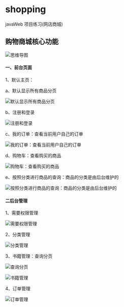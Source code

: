 # shopping
javaWeb 项目练习(网店商城)
## 购物商城核心功能

![思维导图](https://github.com/tuwenyuan/shopping/blob/master/WebRoot/images/s11.png)

#### 一、前台页面

1、默认主页：

a、默认显示所有商品分页

![默认显示所有商品分页](https://github.com/tuwenyuan/shopping/blob/master/WebRoot/images/s1.png)

b、注册和登录

![注册和登录](https://github.com/tuwenyuan/shopping/blob/master/WebRoot/images/s2.png)

c、我的订单：查看当前用户自己的订单

![我的订单：查看当前用户自己的订单](https://github.com/tuwenyuan/shopping/blob/master/WebRoot/images/s3.png)

d、购物车：查看购买的商品

![购物车：查看购买的商品](https://github.com/tuwenyuan/shopping/blob/master/WebRoot/images/s4.png)

e、按照分类进行商品的查询：商品的分类是由后台维护的

![按照分类进行商品的查询：商品的分类是由后台维护的](https://github.com/tuwenyuan/shopping/blob/master/WebRoot/images/s5.png)

#### 二后台管理

1、需要权限管理

![需要权限管理](https://github.com/tuwenyuan/shopping/blob/master/WebRoot/images/s6.png)

2、分类管理

![分类管理](https://github.com/tuwenyuan/shopping/blob/master/WebRoot/images/s7.png)

3、书籍管理：查询分页

![查询分页](https://github.com/tuwenyuan/shopping/blob/master/WebRoot/images/s8.png)

![书籍管理](https://github.com/tuwenyuan/shopping/blob/master/WebRoot/images/s9.png)

4、订单管理

![订单管理](https://github.com/tuwenyuan/shopping/blob/master/WebRoot/images/s10.png)



